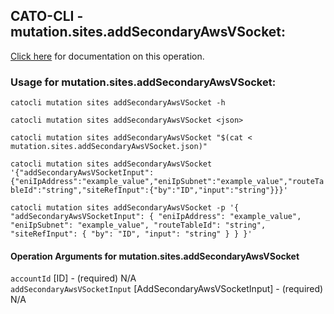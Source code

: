 
## CATO-CLI - mutation.sites.addSecondaryAwsVSocket:
[Click here](https://api.catonetworks.com/documentation/#mutation-mutation.sites.addSecondaryAwsVSocket) for documentation on this operation.

### Usage for mutation.sites.addSecondaryAwsVSocket:

`catocli mutation sites addSecondaryAwsVSocket -h`

`catocli mutation sites addSecondaryAwsVSocket <json>`

`catocli mutation sites addSecondaryAwsVSocket "$(cat < mutation.sites.addSecondaryAwsVSocket.json)"`

`catocli mutation sites addSecondaryAwsVSocket '{"addSecondaryAwsVSocketInput":{"eniIpAddress":"example_value","eniIpSubnet":"example_value","routeTableId":"string","siteRefInput":{"by":"ID","input":"string"}}}'`

`catocli mutation sites addSecondaryAwsVSocket -p '{
    "addSecondaryAwsVSocketInput": {
        "eniIpAddress": "example_value",
        "eniIpSubnet": "example_value",
        "routeTableId": "string",
        "siteRefInput": {
            "by": "ID",
            "input": "string"
        }
    }
}'`


#### Operation Arguments for mutation.sites.addSecondaryAwsVSocket ####

`accountId` [ID] - (required) N/A    
`addSecondaryAwsVSocketInput` [AddSecondaryAwsVSocketInput] - (required) N/A    
